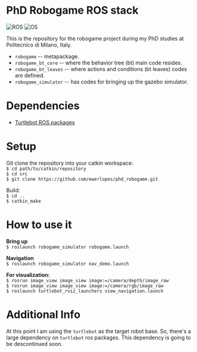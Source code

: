 PhD Robogame ROS stack
======================
![ROS](https://img.shields.io/badge/ROS-Indigo-brightgreen.svg)
![OS](https://img.shields.io/badge/OS-Ubutu14.04-orange.svg)

This is the repository for the robogame project during my PhD studies at Politecnico di Milano, Italy.

* `robogame` -- metapackage. <br/>
* `robogame_bt_core` -- where the behavior tree (bt) main code resides. <br/>
* `robogame_bt_leaves` -- where actions and conditions (bt leaves) codes are defined. <br/>
* `robogame_simulator` -- has codes for bringing up the gazebo simulator. <br/>

Dependencies
============

* [Turtlebot ROS packages](http://wiki.ros.org/turtlebot_gazebo) <br/>

Setup
=====
Git clone the repository into your catkin workspace: <br/>
`$ cd path/to/catkin/repository` <br/>
`$ cd src` <br/>
`$ git clone https://github.com/ewerlopes/phd_robogame.git` <br/>

Build: <br/>
`$ cd ..` <br/>
`$ catkin_make` <br/>


How to use it
=============
**Bring up**  <br/>
`$ roslaunch robogame_simulator robogame.launch` <br/>

**Navigation** <br/>
`$ roslaunch robogame_simulator nav_demo.launch` <br/>

**For visualization:** <br/>
`$ rosrun image_view image_view image:=/camera/depth/image_raw` <br/>
`$ rosrun image_view image_view image:=/camera/rgb/image_raw` <br/>
`$ roslaunch turtlebot_rviz_launchers view_navigation.launch` <br/>

Additional Info
===============
At this point I am using the `turtlebot` as the target robot base. So, there's a large dependency on `turtlebot` ros packages. This dependency is going to be descontinued soon.
